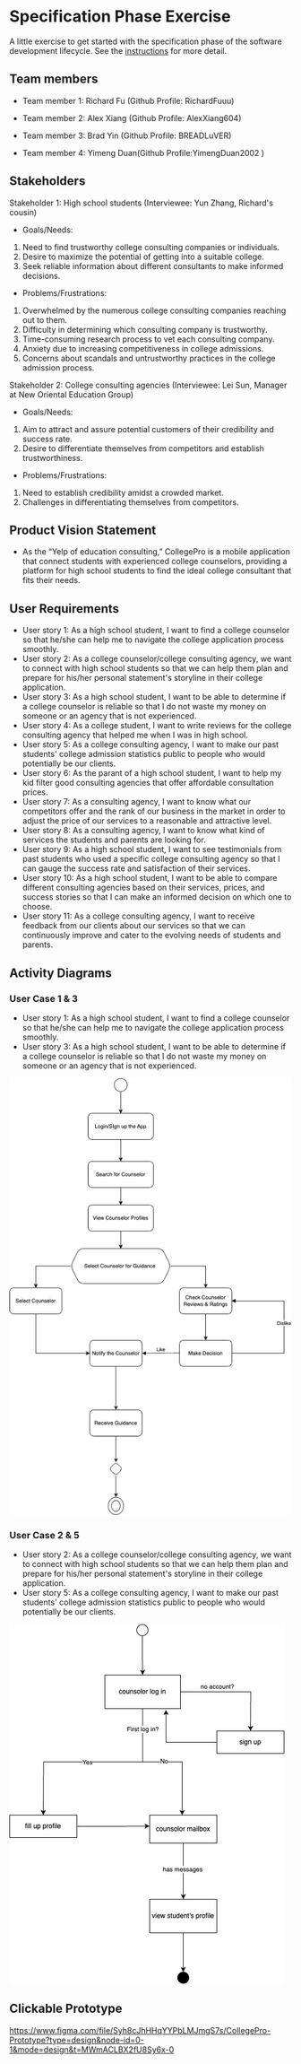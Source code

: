 # Specification Phase Exercise

A little exercise to get started with the specification phase of the software development lifecycle. See the [instructions](instructions.md) for more detail.

## Team members

- Team member 1: Richard Fu (Github Profile: RichardFuuu)

- Team member 2: Alex Xiang (Github Profile: AlexXiang604)

- Team member 3: Brad Yin (Github Profile: BREADLuVER)

- Team member 4: Yimeng Duan(Github Profile:YimengDuan2002 )

## Stakeholders

Stakeholder 1: High school students (Interviewee: Yun Zhang, Richard's cousin)
- Goals/Needs:
1. Need to find trustworthy college consulting companies or individuals. 
2. Desire to maximize the potential of getting into a suitable college. 
3. Seek reliable information about different consultants to make informed decisions.

- Problems/Frustrations:
1. Overwhelmed by the numerous college consulting companies reaching out to them. 
2. Difficulty in determining which consulting company is trustworthy. 
3. Time-consuming research process to vet each consulting company. 
4. Anxiety due to increasing competitiveness in college admissions. 
5. Concerns about scandals and untrustworthy practices in the college admission process.

Stakeholder 2: College consulting agencies (Interviewee: Lei Sun, Manager at New Oriental Education Group)
- Goals/Needs:
1. Aim to attract and assure potential customers of their credibility and success rate.
2. Desire to differentiate themselves from competitors and establish trustworthiness.

- Problems/Frustrations:
1. Need to establish credibility amidst a crowded market. 
2. Challenges in differentiating themselves from competitors.

## Product Vision Statement

- As the “Yelp of education consulting,” CollegePro is a mobile application that connect students with experienced college counselors, providing a platform for high school students to find the ideal college consultant that fits their needs.

## User Requirements

- User story 1: As a high school student, I want to find a college counselor so that he/she can help me to navigate the college application process smoothly.
- User story 2: As a college counselor/college consulting agency, we want to connect with high school students so that we can help them plan and prepare for his/her personal statement's storyline in their college application.
- User story 3: As a high school student, I want to be able to determine if a college counselor is reliable so that I do not waste my money on someone or an agency that is not experienced.
- User story 4: As a college student, I want to write reviews for the college consulting agency that helped me when I was in high school.
- User story 5: As a college consulting agency, I want to make our past students' college admission statistics public to people who would potentially be our clients.
- User story 6: As the parant of a high school student, I want to help my kid filter good consulting agencies that offer affordable consultation prices.
- User story 7: As a consulting agency, I want to know what our competitors offer and the rank of our business in the market  in order to adjust the price of our services to a reasonable and attractive level. 
- User story 8: As a consulting agency, I want to know what kind of services the students and parents are looking for.
- User story 9: As a high school student, I want to see testimonials from past students who used a specific college consulting agency so that I can gauge the success rate and satisfaction of their services.
- User story 10: As a high school student, I want to be able to compare different consulting agencies based on their services, prices, and success stories so that I can make an informed decision on which one to choose.
- User story 11: As a college consulting agency, I want to receive feedback from our clients about our services so that we can continuously improve and cater to the evolving needs of students and parents.

## Activity Diagrams
### User Case 1 & 3
- User story 1: As a high school student, I want to find a college counselor so that he/she can help me to navigate the college application process smoothly.
- User story 3: As a high school student, I want to be able to determine if a college counselor is reliable so that I do not waste my money on someone or an agency that is not experienced.

![User story 1 & 3](https://github.com/software-students-fall2023/1-specification-exercise-yimengteam/blob/main/Project%201%20Activity%20UML%20Diagram-Student.jpg)

### User Case 2 & 5
- User story 2: As a college counselor/college consulting agency, we want to connect with high school students so that we can help them plan and prepare for his/her personal statement's storyline in their college application.
- User story 5: As a college consulting agency, I want to make our past students' college admission statistics public to people who would potentially be our clients.

![User story 2 & 5](https://github.com/software-students-fall2023/1-specification-exercise-yimengteam/blob/main/Project%201%20Activity%20UML%20Diagram-Counselor.jpg)

## Clickable Prototype

https://www.figma.com/file/Syh8cJhHHqYYPbLMJmgS7s/CollegePro-Prototype?type=design&node-id=0-1&mode=design&t=MWmACLBX2fU8Sy6x-0
